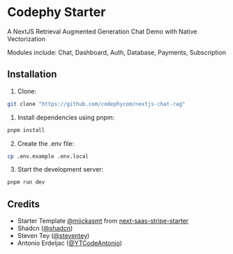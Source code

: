 # Codephy Starter

<p >A NextJS Retrieval Augmented Generation Chat Demo with Native Vectorization</p>
<p >Modules include: Chat, Dashboard, Auth, Database, Payments, Subscription</p>


## Installation


1. Clone:

```bash
git clone "https://github.com/codephycom/nextjs-chat-rag"
```

1. Install dependencies using pnpm:

```sh
pnpm install
```

2. Create the .env file:

```sh
cp .env.example .env.local
```

3. Start the development server:

```sh
pnpm run dev
```

## Credits


- Starter Template [@miickasmt](https://twitter.com/miickasmt) from [next-saas-stripe-starter](https://github.com/mickasmt/next-saas-stripe-starter)
- Shadcn ([@shadcn](https://twitter.com/shadcn))
- Steven Tey ([@steventey](https://twitter.com/steventey))
- Antonio Erdeljac ([@YTCodeAntonio](https://twitter.com/AntonioErdeljac))


